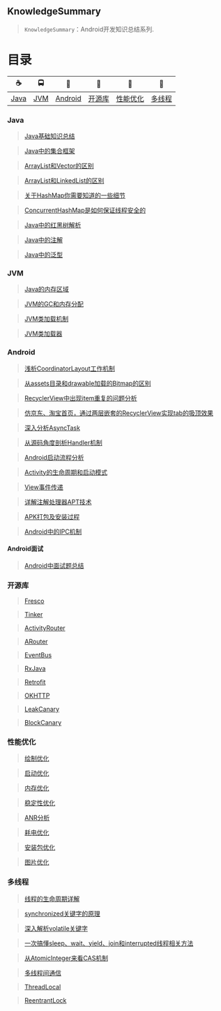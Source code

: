 ## KnowledgeSummary

> `KnowledgeSummary`：Android开发知识总结系列.

# 目录

| ☕️ | 🚍 | 🤖 | 🔐 |  👀  | 🧶 |
| :--------: | :---------: | :---------: | :---------: | :---------: | :---------: | 
| [Java](#Java) | [JVM](#JVM) | [Android](#Android) | [开源库](#开源库) | [性能优化](#性能优化)   | [多线程](#多线程) |


### Java

> [Java基础知识总结](./Docs/Java/Java基础知识总结.md)
  
> [Java中的集合框架](./Docs/Java/Java中的集合框架.md)
  
> [ArrayList和Vector的区别](./Docs/Java/ArrayList和Vector的区别.md)
  
> [ArrayList和LinkedList的区别](./Docs/Java/ArrayList和LinkedList的区别.md)
  
> [关于HashMap你需要知道的一些细节](./Docs/Java/关于HashMap你需要知道的一些细节.md)
  
> [ConcurrentHashMap是如何保证线程安全的](./Docs/Java/ConcurrentHashMap是如何保证线程安全的.md)
  
> [Java中的红黑树解析](./Docs/Java/我画了近百张图来理解红黑树.md)
  
> [Java中的注解](./Docs/Java/Java中的注解.md)
  
> [Java中的泛型](./Docs/Java/Java中的泛型.md)
  

### JVM

> [Java的内存区域](./Docs/JVM/1_Java的内存区域.md)
  
> [JVM的GC和内存分配](./Docs/JVM/2_JVM的GC和内存分配.md)
  
> [JVM类加载机制](./Docs/JVM/3_JVM类加载机制.md)

> [JVM类加载器](./Docs/JVM/JVM类加载器.md)

### Android

> [浅析CoordinatorLayout工作机制](./Docs/Android/UI/解决CoordinatorLayout的动画抖动以及回弹问题.md)

> [从assets目录和drawable加载的Bitmap的区别](./Docs/Android/图片相关/从assets目录和drawable加载的Bitmap的区别.md)

> [RecyclerView中出现item重复的问题分析](./Docs/Android/UI/RecyclerView中出现item重复的问题分析.md)

> [仿京东、淘宝首页，通过两层嵌套的RecyclerView实现tab的吸顶效果](./Docs/Android/UI/仿京东、淘宝首页，通过两层嵌套的RecyclerView实现tab的吸顶效果.md)

> [深入分析AsyncTask](./Docs/Android/深入分析AsyncTask.md)

> [从源码角度剖析Handler机制](./Docs/Android/从源码角度剖析Handler机制.md)

> [Android启动流程分析](./Docs/Android/android启动流程分析.md)

> [Activity的生命周期和启动模式](./Docs/Android/Activity/Activity的生命周期和启动模式.md)

> [View事件传递](./Docs/Android/其他/Android中的事件传递.md)

> [详解注解处理器APT技术](./Docs/Android/其他/详解APT.md)

> [APK打包及安装过程](./Docs/Android/其他/APK打包及安装过程.md)

> [Android中的IPC机制](./Docs/Android/IPC/Android中的IPC机制.md)


#### Android面试

> [Android中面试题总结](./Docs/Android/面试题收集/Android中面试题总结.md)

### 开源库

> [Fresco](./Docs/Android/开源库/Fresco.md)	
					
> [Tinker](./Docs/Android/开源库/tinker.md)	
					
> [ActivityRouter](./Docs/Android/开源库/ActivityRouter.md)				

> [ARouter](./Docs/Android/开源库/ARouter.md)					

> [EventBus](./Docs/Android/开源库/EventBus.md)				
		
> [RxJava](./Docs/Android/开源库/RxJava.md)		
				
> [Retrofit](./Docs/Android/开源库/Retrofit.md)		
				
> [OKHTTP](./Docs/Android/开源库/OKHTTP.md)	
				
> [LeakCanary](./Docs/Android/开源库/LeakCanary.md)	
									
> [BlockCanary](./Docs/Android/开源库/BlockCanary.md)

### 性能优化

> [绘制优化](./Docs/PerformanceOptimization/绘制优化.md)

> [启动优化](./Docs/PerformanceOptimization/启动优化.md)	

> [内存优化](./Docs/PerformanceOptimization/内存优化.md)

> [稳定性优化](./Docs/PerformanceOptimization/稳定性优化.md)

> [ANR分析](./Docs/PerformanceOptimization/ANR分析.md)

> [耗电优化](./Docs/PerformanceOptimization/耗电优化.md)

> [安装包优化](./Docs/PerformanceOptimization/安装包优化.md)

> [图片优化](./Docs/PerformanceOptimization/图片优化.md)

### 多线程

> [线程的生命周期详解](./Docs/MultiThread/线程的生命周期详解.md)

> [synchronized关键字的原理](./Docs/MultiThread/synchronized关键字的原理.md)

> [深入解析volatile关键字](./Docs/MultiThread/深入解析volatile关键字.md)

> [一次搞懂sleep、wait、yield、join和interrupted线程相关方法](./Docs/MultiThread/一次搞懂sleep、wait、yield、join和interrupted线程相关方法.md)

> [从AtomicInteger来看CAS机制](./Docs/MultiThread/从AtomicInteger来看CAS机制.md)

> [多线程间通信](./Docs/MultiThread/多线程间通信.md)

> [ThreadLocal](./Docs/MultiThread/ThreadLocal.md)

> [ReentrantLock](./Docs/MultiThread/ReentrantLock.md)